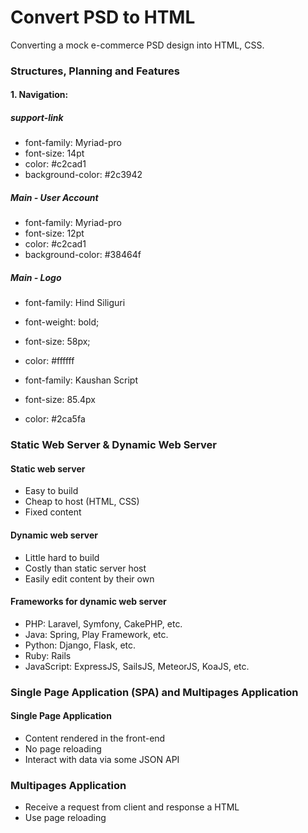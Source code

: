 # Convert PSD to HTML

Converting a mock e-commerce PSD design into HTML, CSS.

### Structures, Planning and Features

#### 1. Navigation: 

##### support-link

* font-family: Myriad-pro
* font-size: 14pt
* color: #c2cad1
* background-color: #2c3942

##### Main - User Account

* font-family: Myriad-pro
* font-size: 12pt
* color: #c2cad1
* background-color: #38464f

##### Main - Logo

* font-family: Hind Siliguri
* font-weight: bold;
* font-size: 58px;
* color: #ffffff

* font-family: Kaushan Script
* font-size: 85.4px
* color: #2ca5fa 


### Static Web Server & Dynamic Web Server

#### Static web server

* Easy to build
* Cheap to host (HTML, CSS)
* Fixed content

#### Dynamic web server

* Little hard to build
* Costly than static server host
* Easily edit content by their own

#### Frameworks for dynamic web server 

* PHP: Laravel, Symfony, CakePHP, etc.
* Java: Spring, Play Framework, etc.
* Python: Django, Flask, etc.
* Ruby: Rails
* JavaScript: ExpressJS, SailsJS, MeteorJS, KoaJS, etc.


### Single Page Application (SPA) and Multipages Application

#### Single Page Application

* Content rendered in the front-end
* No page reloading
* Interact with data via some JSON API


### Multipages Application

* Receive a request from client and response a HTML
* Use page reloading


